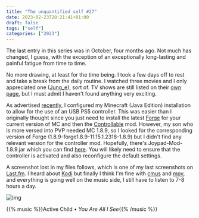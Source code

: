 ```yaml
---
title: "The unquantified self #27"
date: 2023-02-23T20:21:41+01:00
draft: false
tags: ["self"]
categories: ["2023"]
---
```


The last entry in this series was in October, four months ago. Not much has changed, I guess, with the exception of an exceptionally long-lasting and painful fatigue from time to time.

No more drawing, at least for the time being. I took a few days off to rest and take a break from the daily routine. I watched three movies and I only appreciated one ([Jung_e](https://www.netflix.com/title/81465109)), sort of. TV shows are still listed on their [own page](/articles/movies/), but I must admit I haven't found anything very exciting.

As advertised [recently](/micro/2023-02-23-12-12-36/), I configured my Minecraft (Java Edition) installation to allow for the use of an USB PS5 controller. This was easier than I originally thought since you just need to install the latest [Forge](https://files.minecraftforge.net/net/minecraftforge/forge/) for your current version of MC and then the [Controllable](https://mrcrayfish.com/mods?id=controllable) mod. However, my son who is more versed into PVP needed MC 1.8.9, so I looked for the corresponding version of Forge (1.8.9-forge1.8.9-11.15.1.2318-1.8.9) but I didn't find any relevant version for the controller mod. Hopefully, there's Joypad-Mod-1.8.9.jar which you can find [here](https://www.9minecraft.net/joypad-mod/). You will likely need to ensure that the controller is activated and also reconfigure the default settings.

A screenshot lost in my files follows, which is one of my last screenshots on [Last.fm](/post/one-year-scrobbling/). I heard about [Kodi](https://kodi.tv/) but finally I think I'm fine with [cmus](/post/cmus/) and [mpv](https://mpv.io/), and everything is going well on the music side, I still have to listen to 7-8 hours a day.

![img](/img/2023-01-02-18-44-12.png)

{{% music %}}Active Child • _You Are All I See_{{% /music %}}
